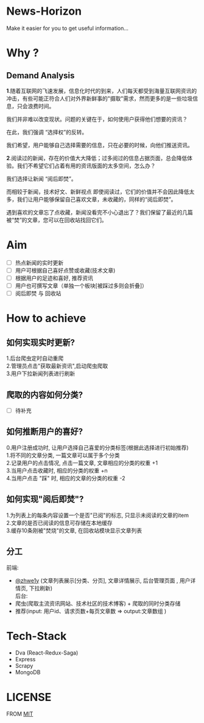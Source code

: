# News-Horizon
Make it easier for you to get useful information...

# Why ?
## Demand Analysis

**1**.随着互联网的飞速发展，信息化时代的到来，人们每天都受到海量互联网资讯的冲击，有些可能正符合人们对外界新鲜事的"摄取"需求，然而更多的是一些垃圾信息，只会浪费时间。

我们并非难以改变现状。问题的关键在于，如何使用户获得他们想要的资讯？

在此，我们强调 “选择权”的反转。

我们希望，用户能够自己选择需要的信息，只在必要的时候，向他们推送资讯。

**2**.阅读过的新闻，存在的价值大大降低；过多阅过的信息占据页面，总会降低体验。我们不希望它们占着有用的资讯版面的太多空间，怎么办？

我们选择让新闻 “阅后即焚”。

而相较于新闻，技术好文、新鲜视点 即使阅读过，它们的价值并不会因此降低太多，我们让用户能够保留自己喜欢文章，未收藏的，同样的“阅后即焚”。

遇到喜欢的文章忘了点收藏，新闻没看完不小心退出了？我们保留了最近的几篇被“焚”的文章，您可以在回收站找回它们。

# Aim

- [ ] 热点新闻的实时更新
- [ ] 用户可根据自己喜好点赞或收藏(技术文章)
- [ ] 根据用户的足迹和喜好, 推荐资讯
- [ ] 用户也可撰写文章（单独一个板块[被踩过多则会折叠]）
- [ ] 阅后即焚 与 回收站

# How to achieve

## 如何实现实时更新?

1.后台爬虫定时自动重爬 <br>
2.管理员点击"获取最新资讯",启动爬虫爬取 <br>
3.用户下拉新闻列表进行刷新 <br>

## 爬取的内容如何分类?

- [ ] 待补充

## 如何推断用户的喜好?

0.用户注册成功时, 让用户选择自己喜爱的分类标签(根据此选择进行初始推荐) <br>
1.将不同的文章分类, 一篇文章可以属于多个分类 <br>
2.记录用户的点击情况, 点击一篇文章, 文章相应的分类的权重 +1 <br>
3.当用户点击收藏时, 相应的分类的权重 +n <br>
4.当用户点击 "踩" 时, 相应的文章的分类的权重 -2 <br>

## 如何实现"阅后即焚"?

1.为列表上的每条内容设置一个是否"已阅"的标志, 只显示未阅读的文章的item <br>
2.文章的是否已阅读的信息可存储在本地缓存 <br>
3.缓存10条刚被"焚烧"的文章, 在回收站模块显示文章列表 <br>

## 分工
前端:
 - [@zhwe1y](https://github.com/zhwe1y) (文章列表展示[分类、分页], 文章详情展示, 后台管理页面 , 用户详情页, 下拉刷新)   <br>
后台:
 - 爬虫(爬取主流资讯网站、技术社区的技术博客) + 爬取的同时分类存储
 - 推荐(input: 用户id、请求页数+每页文章数 => output:文章数组 )

# Tech-Stack
 - Dva (React-Redux-Saga)
 - Express
 - Scrapy
 - MongoDB

# LICENSE
 FROM [MIT](https://tldrlegal.com/license/mit-license)
